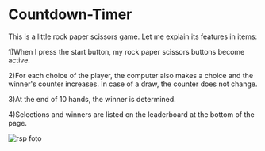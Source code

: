 # Countdown-Timer

This is a little rock paper scissors game. Let me explain its features in items:

1)When I press the start button, my rock paper scissors buttons become active.

2)For each choice of the player, the computer also makes a choice and the winner's counter increases. In case of a draw, the counter does not change.

3)At the end of 10 hands, the winner is determined.

4)Selections and winners are listed on the leaderboard at the bottom of the page.


![rsp foto](https://user-images.githubusercontent.com/81877446/189355524-42deacd2-cf70-4ceb-adb1-087e0de54129.jpg)

